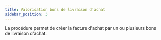 ```yaml
---
title: Valorisation bons de livraison d'achat
sidebar_position: 3
---
```


La procédure permet de créer la facture d'achat par un ou plusieurs bons de livraison d'achat.






